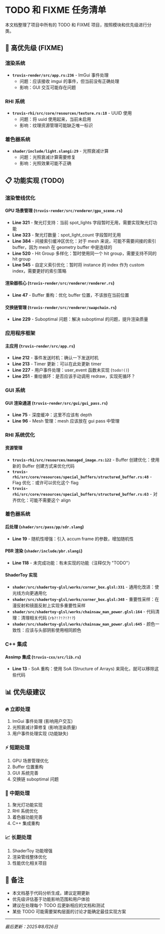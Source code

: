 # TODO 和 FIXME 任务清单

本文档整理了项目中所有的 TODO 和 FIXME 项目，按照模块和优先级进行分类。

## 🚨 高优先级 (FIXME)

### 渲染系统
- **`truvis-render/src/app.rs:236`** - ImGui 事件处理
  - 问题：应该接收 imgui 的事件，但当前没有正确处理
  - 影响：GUI 交互可能存在问题

### RHI 系统  
- **`truvis-rhi/src/core/resources/texture.rs:18`** - UUID 使用
  - 问题：将 uuid 使用起来，当前未启用
  - 影响：纹理资源管理可能缺乏唯一标识

### 着色器系统
- **`shader/include/light.slangi:29`** - 光照衰减计算
  - 问题：光照衰减计算需要修复
  - 影响：光照效果可能不正确

## 📋 功能实现 (TODO)

### 渲染管线优化

#### GPU 场景管理 (`truvis-render/src/renderer/gpu_scene.rs`)
- **Line 321** - 聚光灯支持：当前 spot_lights 字段暂时无用，需要实现聚光灯功能
- **Line 323** - 聚光灯数量：spot_light_count 字段暂时无用  
- **Line 384** - 间接索引缓冲区优化：对于 mesh 来说，可能不需要间接的索引 buffer，因为 mesh 在 geometry buffer 中是连续的
- **Line 520** - Hit Group 多样化：暂时使用同一个 hit group，需要支持不同的 hit group
- **Line 545** - 自定义索引优化：暂时将 instance 的 index 作为 custom index，需要更好的索引策略

#### 渲染器核心 (`truvis-render/src/renderer/renderer.rs`)
- **Line 47** - Buffer 重构：优化 buffer 位置，不该放在当前位置

#### 交换链管理 (`truvis-render/src/renderer/swapchain.rs`)
- **Line 229** - Suboptimal 问题：解决 suboptimal 的问题，提升渲染质量

### 应用程序框架

#### 主应用 (`truvis-render/src/app.rs`)
- **Line 212** - 事件发送时机：确认一下发送时机
- **Line 213** - Timer 更新：可以在此处更新 timer
- **Line 227** - 用户事件处理：user_event 函数未实现 (`todo!()`)
- **Line 251** - 重绘循环：是否应该手动调用 redraw，实现死循环？

### GUI 系统

#### GUI 渲染通道 (`truvis-render/src/gui/gui_pass.rs`)
- **Line 75** - 深度缓冲：这里不应该有 depth
- **Line 96** - Mesh 管理：mesh 应该放在 gui pass 中管理

### RHI 系统优化

#### 资源管理
- **`truvis-rhi/src/resources/managed_image.rs:122`** - Buffer 创建优化：使用新的 Buffer 创建方式来优化代码
- **`truvis-rhi/src/core/resources/special_buffers/structured_buffer.rs:48`** - Flag 优化：或许可以优化这个 flag
- **`truvis-rhi/src/core/resources/special_buffers/structured_buffer.rs:63`** - 对齐优化：可能不需要这个 align

### 着色器系统

#### 后处理 (`shader/src/pass/pp/sdr.slang`)
- **Line 19** - 随机性增强：引入 accum frame 的参数，增加随机性

#### PBR 渲染 (`shader/include/pbr.slangi`)
- **Line 118** - 未完成功能：有未实现的功能（注释仅为 "TODO"）

#### ShaderToy 实现
- **`shader/src/shadertoy-glsl/works/corner_box.glsl:331`** - 通用化改进：使光线方向更通用化
- **`shader/src/shadertoy-glsl/works/corner_box.glsl:348`** - 重要性采样：在漫反射和镜面反射上实现多重要性采样
- **`shader/src/shadertoy-glsl/works/chainsaw_man_power.glsl:164`** - 代码清理：清理相关代码 (`rb?!?!?!?!?`)
- **`shader/src/shadertoy-glsl/works/chainsaw_man_power.glsl:645`** - 颜色一致性：应该与头部阴影使用相同颜色

### C++ 集成

#### Assimp 集成 (`truvis-cxx/src/lib.rs`)
- **Line 13** - SoA 重构：使用 SoA (Structure of Arrays) 来简化，就可以移除这些代码

## 📊 优先级建议

### 🔥 立即处理
1. ImGui 事件处理 (影响用户交互)
2. 光照衰减计算修复 (影响渲染质量)
3. 用户事件处理实现 (功能缺失)

### ⚡ 短期处理
1. GPU 场景管理优化
2. Buffer 位置重构
3. GUI 系统完善
4. 交换链 suboptimal 问题

### 🔧 中期处理
1. 聚光灯功能实现
2. RHI 系统优化
3. 着色器功能完善
4. C++ 集成重构

### 📈 长期处理
1. ShaderToy 功能增强
2. 渲染管线整体优化
3. 性能优化相关项目

## 📝 备注

- 本文档基于代码分析生成，建议定期更新
- 优先级评估基于功能影响范围和用户体验
- 建议在处理每个 TODO 后更新相应的文档和测试
- 某些 TODO 可能需要架构层面的讨论才能确定最佳实现方案

---
*最后更新：2025年8月26日*

